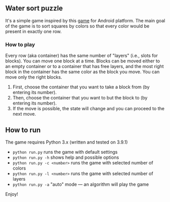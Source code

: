 ## Water sort puzzle
It's a simple game inspired by this [game](https://play.google.com/store/apps/details?id=com.gma.water.sort.puzzle)
for Android platform. The main goal of the game is to sort squares by colors so that every color would be present in
exactly one row.

### How to play
Every row (aka container) has the same number of "layers" (i.e., slots for blocks). You can move one block at a time.
Blocks can be moved either to an empty container or to a container that has free layers, and the most right block in the
container has the same color as the block you move. You can move only the right blocks. 

1. First, choose the container that you want to take a block from (by entering its number).
2. Then, choose the container that you want to but the block to (by entering its number).
3. If the move is possible, the state will change and you can proceed to the next move.

## How to run
The game requires Python 3.x (written and tested on 3.9.1)

* `python run.py` runs the game with default settings
* `python run.py -h` shows help and possible options
* `python run.py -c <number>` runs the game with selected number of colors
* `python run.py -l <number>` runs the game with selected number of layers
* `python run.py -a` "auto" mode — an algorithm will play the game
  
Enjoy!